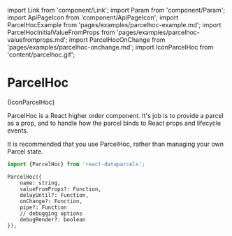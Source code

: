 import Link from 'component/Link';
import Param from 'component/Param';
import ApiPageIcon from 'component/ApiPageIcon';
import ParcelHocExample from 'pages/examples/parcelhoc-example.md';
import ParcelHocInitialValueFromProps from 'pages/examples/parcelhoc-valuefromprops.md';
import ParcelHocOnChange from 'pages/examples/parcelhoc-onchange.md';
import IconParcelHoc from 'content/parcelhoc.gif';

# ParcelHoc

<ApiPageIcon>{IconParcelHoc}</ApiPageIcon>

ParcelHoc is a React higher order component. It's job is to provide a parcel as a prop, and to handle how the parcel binds to React props and lifecycle events.

It is recommended that you <Link to="/examples/editing-objects">use ParcelHoc</Link>, rather than <Link to="/examples/managing-your-own-parcel-state">managing your own Parcel state</Link>.

```js
import {ParcelHoc} from 'react-dataparcels';
```

```flow
ParcelHoc({
    name: string,
    valueFromProps?: Function,
    delayUntil?: Function,
    onChange?: Function,
    pipe?: Function
    // debugging options
    debugRender?: boolean
});
```
